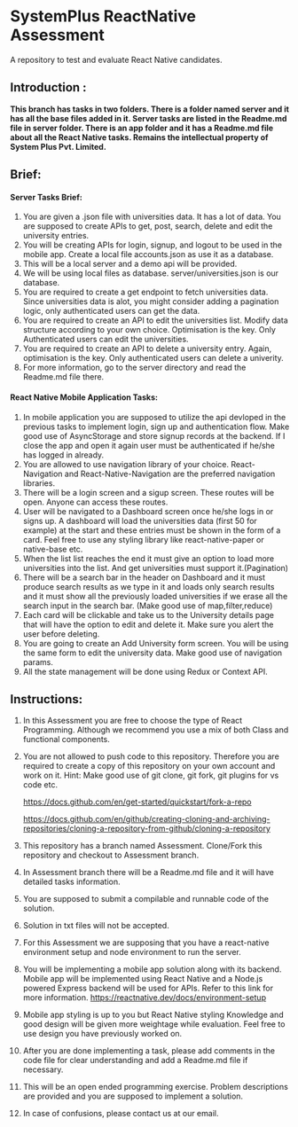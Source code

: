 # SystemPlus ReactNative Assessment

A repository to test and evaluate React Native candidates.

## Introduction :

**This branch has tasks in two folders. There is a folder named server and it has all the base files added in it. Server tasks are listed in the Readme.md file in server folder. There is an app folder and it has a Readme.md file about all the React Native tasks.
Remains the intellectual property of System Plus Pvt. Limited.**

## Brief:

#### Server Tasks Brief:

1. You are given a .json file with universities data. It has a lot of data. You are supposed to create APIs to get, post, search, delete and edit the university entries.
2. You will be creating APIs for login, signup, and logout to be used in the mobile app. Create a local file accounts.json as use it as a database.
3. This will be a local server and a demo api will be provided.
4. We will be using local files as database. server/universities.json is our database.
5. You are required to create a get endpoint to fetch universities data. Since universities data is alot, you might consider adding a pagination logic, only authenticated users can get the data.
6. You are required to create an API to edit the universities list. Modify data structure according to your own choice. Optimisation is the key. Only Authenticated users can edit the universities.
7. You are required to create an API to delete a university entry. Again, optimisation is the key. Only authenticated users can delete a univerity.
8. For more information, go to the server directory and read the Readme.md file there.

#### React Native Mobile Application Tasks:

1. In mobile application you are supposed to utilize the api devloped in the previous tasks to implement login, sign up and authentication flow. Make good use of AsyncStorage and store signup records at the backend. If I close the app and open it again user must be authenticated if he/she has logged in already.
2. You are allowed to use navigation library of your choice. React-Navigation and React-Native-Navigation are the preferred navigation libraries.
3. There will be a login screen and a sigup screen. These routes will be open. Anyone can access these routes.
4. User will be navigated to a Dashboard screen once he/she logs in or signs up. A dashboard will load the universities data (first 50 for example) at the start and these entries must be shown in the form of a card. Feel free to use any styling library like react-native-paper or native-base etc.
5. When the list list reaches the end it must give an option to load more universities into the list. And get universities must support it.(Pagination)
6. There will be a search bar in the header on Dashboard and it must produce search results as we type in it and loads only search results and it must show all the previously loaded universities if we erase all the search input in the search bar. (Make good use of map,filter,reduce)
7. Each card will be clickable and take us to the University details page that will have the option to edit and delete it. Make sure you alert the user before deleting.
8. You are going to create an Add University form screen. You will be using the same form to edit the university data. Make good use of navigation params.
9. All the state management will be done using Redux or Context API.

## Instructions:

1. In this Assessment you are free to choose the type of React Programming. Although we recommend you use a mix of both Class and functional components.

2. You are not allowed to push code to this repository. Therefore you are
   required to create a copy of this repository on your own account and work on it.
   Hint: Make good use of git clone, git fork, git plugins for vs code etc.

   https://docs.github.com/en/get-started/quickstart/fork-a-repo

   https://docs.github.com/en/github/creating-cloning-and-archiving-repositories/cloning-a-repository-from-github/cloning-a-repository

3. This repository has a branch named Assessment. Clone/Fork this repository
   and checkout to Assessment branch.

4. In Assessment branch there will be a Readme.md file and it will have detailed tasks information.

5. You are supposed to submit a compilable and runnable code of the solution.

6. Solution in txt files will not be accepted.

7. For this Assessment we are supposing that you have a react-native environment setup and node environment to run the server.

8. You will be implementing a mobile app solution along with its backend. Mobile app will be implemented using React Native and a Node.js powered Express backend will be used for APIs. Refer to this link for more information.
   https://reactnative.dev/docs/environment-setup

9. Mobile app styling is up to you but React Native styling Knowledge and good design will be given more weightage while evaluation. Feel free to use design you have previously worked on.

10. After you are done implementing a task, please add comments in the code file
    for clear understanding and add a Readme.md file if necessary.

11. This will be an open ended programming exercise. Problem descriptions are
    provided and you are supposed to implement a solution.

12. In case of confusions, please contact us at our email.
